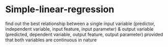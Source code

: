 # Simple-linear-regression
find out the best relationship between a single input variable (predictor, independent variable, input feature, input parameter) &amp; output variable (predicted, dependent variable, output feature, output parameter) provided that both variables are continuous in nature
